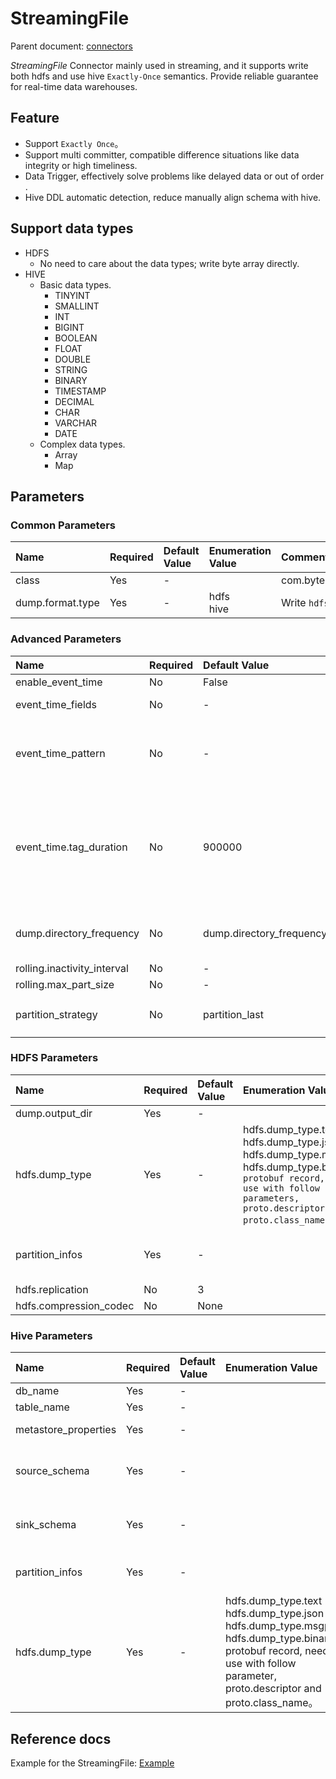 # StreamingFile

Parent document: [connectors](../README.md)

*StreamingFile* Connector mainly used in streaming, and it supports write both hdfs and use hive `Exactly-Once` semantics.
Provide reliable guarantee for real-time data warehouses.

## Feature

- Support `Exactly Once`。
- Support multi committer, compatible difference situations like data integrity or high timeliness.
- Data Trigger, effectively solve problems like delayed data or out of order .
- Hive DDL automatic detection, reduce manually align schema with hive. 

## Support data types

- HDFS
    - No need to care about the data types; write byte array directly.
- HIVE
    - Basic data types.
        - TINYINT
        - SMALLINT
        - INT
        - BIGINT
        - BOOLEAN
        - FLOAT
        - DOUBLE
        - STRING
        - BINARY
        - TIMESTAMP
        - DECIMAL
        - CHAR
        - VARCHAR
        - DATE
    - Complex data types.
        - Array
        - Map

## Parameters

### Common Parameters

| Name             | Required | Default Value | Enumeration Value  | Comments                                                                                   |
|:-----------------|:---------|:--------------|:-------------------|:-------------------------------------------------------------------------------------------|
| class            | Yes      | -             |                    | com.bytedance.bitsail.connector.legacy.streamingfile.sink.FileSystemSinkFunctionDAGBuilder |
| dump.format.type | Yes      | -             | hdfs<br/>hive<br/> | Write `hdfs` or `hive`                                                                     |

### Advanced Parameters

| Name                        | Required | Default Value                | Enumeration Value                                              | Comments                                                                                                                                                                                                                                                                                                                                                           |
|:----------------------------|:---------|:-----------------------------|:---------------------------------------------------------------|:-------------------------------------------------------------------------------------------------------------------------------------------------------------------------------------------------------------------------------------------------------------------------------------------------------------------------------------------------------------------|
| enable_event_time           | No       | False                        |                                                                | Enable event time or not.                                                                                                                                                                                                                                                                                                                                          |
| event_time_fields           | No       | -                            |                                                                | If enable event time, use this parameter to specify the field name in the record.                                                                                                                                                                                                                                                                                  |    
| event_time_pattern          | No       | -                            |                                                                | If enable event time，if this parameter is null then use unix timestamp to parse the `event_time_fields`. If this field is not empty, use this field's value to parse the field value, examples: "yyyy-MM-dd HH:mm:ss"                                                                                                                                              | 
| event_time.tag_duration     | No       | 900000                       |                                                                | Unit:millisecond. Maximum wait time for the event time trigger. The formula: event_time - pending_commit_time > event_time.tag_duration, then will trigger the event time.Example: current event time=9：45, tag_duration=40min, pending trigger_commit_time=8:00, then 9:45 - (8:00 + 60min) = 45min > 40min the result is true, then event time could be trigger. |   
| dump.directory_frequency    | No       | dump.directory_frequency.day | dump.directory_frequency.day<br/>dump.directory_frequency.hour | Use for write hdfs.<br/> dump.directory_frequency.day:/202201/xx_data<br/> dump.directory_frequency.hour: /202201/01/data                                                                                                                                                                                                                                          | 
| rolling.inactivity_interval | No       | -                            |                                                                | The interval of the file rolling.                                                                                                                                                                                                                                                                                                                                  |
| rolling.max_part_size       | No       | -                            |                                                                | The file size of the file rolling.                                                                                                                                                                                                                                                                                                                                 |
| partition_strategy          | No       | partition_last               | partition_first<br/>partition_last                             | Committer strategy. partition_last: Waiting for all data ready then add hive partition to metastore.partition_first：add partition first。                                                                                                                                                                                                                           |

### HDFS Parameters

| Name                   | Required | Default Value | Enumeration Value                                                                                                                                                                            | Comments                                                                                                                                                              |
|:-----------------------|:---------|:--------------|:---------------------------------------------------------------------------------------------------------------------------------------------------------------------------------------------|:----------------------------------------------------------------------------------------------------------------------------------------------------------------------|
| dump.output_dir        | Yes      | -             |                                                                                                                                                                                              | The location of hdfs output.                                                                                                                                          |
| hdfs.dump_type         | Yes      | -             | hdfs.dump_type.text<br/>hdfs.dump_type.json<br/>hdfs.dump_type.msgpack<br/>hdfs.dump_type.binary: `protobuf record, need use with follow parameters, proto.descriptor and proto.class_name`. | How the parse the record for the event_time                                                                                                                           |
| partition_infos        | Yes      | -             |                                                                                                                                                                                              | The partition for the hdfs directory, hdfs only can be the follow value [{"name":"date","value":"yyyyMMdd","type":"TIME"},{"name":"hour","value":"HH","type":"TIME"}] |
| hdfs.replication       | No       | 3             |                                                                                                                                                                                              | hdfs replication num.                                                                                                                                                 |
| hdfs.compression_codec | No       | None          |                                                                                                                                                                                              | hdfs file compression strategy.                                                                                                                                       |

### Hive Parameters

| Name                 | Required | Default Value | Enumeration Value                                                                                                                                                                         | Comments                                                                                                                                               |
|:---------------------|:---------|:--------------|:------------------------------------------------------------------------------------------------------------------------------------------------------------------------------------------|:-------------------------------------------------------------------------------------------------------------------------------------------------------|
| db_name              | Yes      | -             |                                                                                                                                                                                           | Database name for hive.                                                                                                                                | 
| table_name           | Yes      | -             |                                                                                                                                                                                           | Table name for hive.                                                                                                                                   | 
| metastore_properties | Yes      | -             |                                                                                                                                                                                           | Hive metastore configuration. eg: {\"metastore_uris\":\"thrift:localhost:9083\"}                                                                       |
| source_schema        | Yes      | -             |                                                                                                                                                                                           | Source schema, eg: [{\"name\":\"id\",\"type\":\"bigint\"},{\"name\":\"user_name\",\"type\":\"string\"},{\"name\":\"create_time\",\"type\":\"bigint\"}] | 
| sink_schema          | Yes      | -             |                                                                                                                                                                                           | Sink schema, eg: [{\"name\":\"id\",\"type\":\"bigint\"},{\"name\":\"user_name\",\"type\":\"string\"},{\"name\":\"create_time\",\"type\":\"bigint\"}]   | 
| partition_infos      | Yes      | -             |                                                                                                                                                                                           | Hive partition definition, eg: [{\"name\":\"date\",\"type\":\"TIME\"},{\"name\":\"hour\",\"type\":\"TIME\"}]                                           |
| hdfs.dump_type       | Yes      | -             | hdfs.dump_type.text<br/>hdfs.dump_type.json<br/>hdfs.dump_type.msgpack<br/>hdfs.dump_type.binary: protobuf record, need use with follow parameter, proto.descriptor and proto.class_name。 |                                                                                                                                                        |

## Reference docs

Example for the StreamingFile: [Example](./StreamingFile_Example.md)
